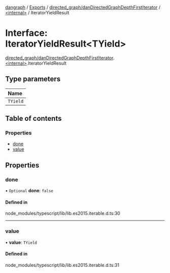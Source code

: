 [dangraph](../README.md) / [Exports](../modules.md) / [directed_graph/danDirectedGraphDepthFirstIterator](../modules/directed_graph_danDirectedGraphDepthFirstIterator.md) / [\<internal\>](../modules/directed_graph_danDirectedGraphDepthFirstIterator._internal_.md) / IteratorYieldResult

# Interface: IteratorYieldResult\<TYield\>

[directed_graph/danDirectedGraphDepthFirstIterator](../modules/directed_graph_danDirectedGraphDepthFirstIterator.md).[\<internal\>](../modules/directed_graph_danDirectedGraphDepthFirstIterator._internal_.md).IteratorYieldResult

## Type parameters

| Name     |
| :------- |
| `TYield` |

## Table of contents

### Properties

- [done](directed_graph_danDirectedGraphDepthFirstIterator._internal_.IteratorYieldResult.md#done)
- [value](directed_graph_danDirectedGraphDepthFirstIterator._internal_.IteratorYieldResult.md#value)

## Properties

### done

• `Optional` **done**: `false`

#### Defined in

node_modules/typescript/lib/lib.es2015.iterable.d.ts:30

---

### value

• **value**: `TYield`

#### Defined in

node_modules/typescript/lib/lib.es2015.iterable.d.ts:31
